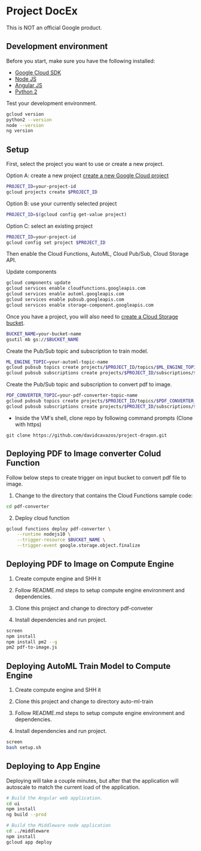 # Project DocEx

This is NOT an official Google product.

## Development environment

Before you start, make sure you have the following installed:
* [Google Cloud SDK](https://cloud.google.com/sdk/install)
* [Node JS](https://nodejs.org/en/download/)
* [Angular JS](https://angular.io/guide/quickstart)
* [Python 2](https://www.python.org/downloads/)

Test your development environment.

```sh
gcloud version
python2 --version
node --version
ng version
```

## Setup

First, select the project you want to use or create a new project.

Option A: create a new project [create a new Google Cloud project](https://cloud.google.com/resource-manager/docs/creating-managing-projects)
```sh
PROJECT_ID=your-project-id
gcloud projects create $PROJECT_ID
```
Option B: use your currently selected project
```sh
PROJECT_ID=$(gcloud config get-value project)
```
Option C: select an existing project
```sh
PROJECT_ID=your-project-id
gcloud config set project $PROJECT_ID
```

Then enable the Cloud Functions, AutoML, Cloud Pub/Sub, Cloud Storage API.

Update components
```sh
gcloud components update
gcloud services enable cloudfunctions.googleapis.com 
gcloud services enable automl.googleapis.com
gcloud services enable pubsub.googleapis.com
gcloud services enable storage-component.googleapis.com
```

Once you have a project, you will also need to [create a Cloud Storage bucket](https://cloud.google.com/storage/docs/creating-buckets).
```sh
BUCKET_NAME=your-bucket-name
gsutil mb gs://$BUCKET_NAME
```

Create the Pub/Sub topic and subscription to train model.
```sh
ML_ENGINE_TOPIC=your-automl-topic-name
gcloud pubsub topics create projects/$PROJECT_ID/topics/$ML_ENGINE_TOPIC
gcloud pubsub subscriptions create projects/$PROJECT_ID/subscriptions/$ML_ENGINE_TOPIC
```

Create the Pub/Sub topic and subscription to convert pdf to image.
```sh
PDF_CONVERTER_TOPIC=your-pdf-converter-topic-name
gcloud pubsub topics create projects/$PROJECT_ID/topics/$PDF_CONVERTER_TOPIC
gcloud pubsub subscriptions create projects/$PROJECT_ID/subscriptions/$PDF_CONVERTER_TOPIC
```
- Inside the VM's shell, clone repo by following command prompts (Clone with https)

```shell
git clone https://github.com/davidcavazos/project-dragon.git
```

## Deploying PDF to Image converter Colud Function

Follow below steps to create trigger on input bucket to convert pdf file to image.

1. Change to the directory that contains the Cloud Functions sample code:
```sh
cd pdf-converter
```

2. Deploy cloud function
```sh
gcloud functions deploy pdf-converter \
	--runtime nodejs10 \
	--trigger-resource $BUCKET_NAME \
	--trigger-event google.storage.object.finalize
```

## Deploying PDF to Image on Compute Engine

1. Create compute engine and SHH it

2. Follow README.md steps to setup compute engine environment and dependencies.

3. Clone this project and change to directory pdf-conveter

4. Install dependencies and run project.

```sh
screen
npm install
npm install pm2 --g
pm2 pdf-to-image.js
```

## Deploying AutoML Train Model to Compute Engine 

1. Create compute engine and SHH it

2. Clone this project and change to directory auto-ml-train

3. Follow README.md steps to setup compute engine environment and dependencies.

4. Install dependencies and run project.

```sh
screen
bash setup.sh
```
## Deploying to App Engine

Deploying will take a couple minutes, but after that the application will autoscale to match the current load of the application.

```sh
# Build the Angular web application.
cd ui
npm install
ng build --prod

# Build the Middleware node application
cd ../middleware
npm install
gcloud app deploy
```